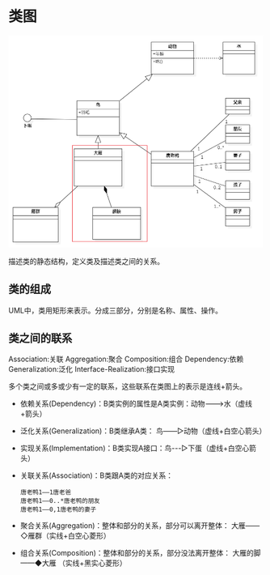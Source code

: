 # 类图

![img](class-diagram.png)

描述类的静态结构，定义类及描述类之间的关系。

## 类的组成

UML中，类用矩形来表示。分成三部分，分别是名称、属性、操作。

## 类之间的联系

Association:关联
Aggregation:聚合
Composition:组合
Dependency:依赖
Generalization:泛化
Interface-Realization:接口实现

多个类之间或多或少有一定的联系，这些联系在类图上的表示是连线+箭头。

- 依赖关系(Dependency)：B类实例的属性是A类实例：动物--->水（虚线+箭头）
- 泛化关系(Generalization)：B类继承A类： 鸟——▷动物（虚线+白空心箭头）
- 实现关系(Implementation)：B类实现A接口：鸟---▷下蛋（虚线+白空心箭头）
- 关联关系(Association)：B类跟A类的对应关系：

      唐老鸭1——1唐老爸
      唐老鸭1——0..*唐老鸭的朋友
      唐老鸭1——0,1唐老鸭的妻子

- 聚合关系(Aggregation)：整体和部分的关系，部分可以离开整体： 大雁——◇雁群（实线+白空心菱形）
- 组合关系(Composition)：整体和部分的关系，部分没法离开整体： 大雁的脚——◆大雁 （实线+黑实心菱形）
